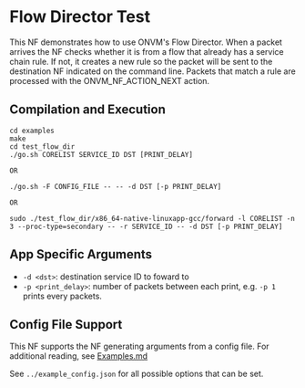 Flow Director Test
==

This NF demonstrates how to use ONVM's Flow Director. When a packet arrives the NF checks whether it is from a flow that already has a service chain rule. If not, it creates a new rule so the packet will be sent to the destination NF indicated on the command line. Packets that match a rule are processed with the ONVM_NF_ACTION_NEXT action.

Compilation and Execution
--
```
cd examples
make
cd test_flow_dir
./go.sh CORELIST SERVICE_ID DST [PRINT_DELAY]

OR

./go.sh -F CONFIG_FILE -- -- -d DST [-p PRINT_DELAY]

OR

sudo ./test_flow_dir/x86_64-native-linuxapp-gcc/forward -l CORELIST -n 3 --proc-type=secondary -- -r SERVICE_ID -- -d DST [-p PRINT_DELAY]
```

App Specific Arguments
--
  - `-d <dst>`: destination service ID to foward to
  - `-p <print_delay>`: number of packets between each print, e.g. `-p 1` prints every packets.

Config File Support
--
This NF supports the NF generating arguments from a config file. For
additional reading, see [Examples.md](../../docs/Examples.md)

See `../example_config.json` for all possible options that can be set.

